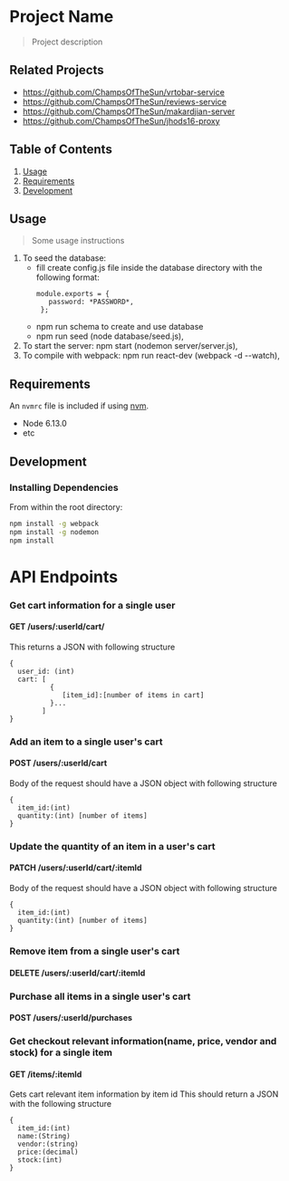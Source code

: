 # Project Name

> Project description

## Related Projects

  - https://github.com/ChampsOfTheSun/vrtobar-service
  - https://github.com/ChampsOfTheSun/reviews-service
  - https://github.com/ChampsOfTheSun/makardjian-server
  - https://github.com/ChampsOfTheSun/jhods16-proxy

## Table of Contents

1. [Usage](#Usage)
1. [Requirements](#requirements)
1. [Development](#development)

## Usage

> Some usage instructions
  
1. To seed the database: 
    - fill create config.js file inside the database directory with the following format:
       ```
       module.exports = {
          password: *PASSWORD*,
        }; 
        ```
    - npm run schema to create and use database 
    - npm run seed (node database/seed.js),
 1. To start the server: npm start (nodemon server/server.js),
 1. To compile with webpack: npm run react-dev (webpack -d --watch),

## Requirements

An `nvmrc` file is included if using [nvm](https://github.com/creationix/nvm).

- Node 6.13.0
- etc

## Development

### Installing Dependencies

From within the root directory:

```sh
npm install -g webpack
npm install -g nodemon
npm install
```

# API Endpoints
### Get cart information for a single user
#### GET /users/:userId/cart/
This returns a JSON with following structure
```
{
  user_id: (int)
  cart: [
          {
             [item_id]:[number of items in cart]
          }...
        ]
}
```
### Add an item to a single user's cart 
#### POST /users/:userId/cart
Body of the request should have a JSON object with following structure
```
{
  item_id:(int)
  quantity:(int) [number of items]
}
```
### Update the quantity of an item in a user's cart
#### PATCH /users/:userId/cart/:itemId
Body of the request should have a JSON object with following structure
```
{
  item_id:(int)
  quantity:(int) [number of items]
}
```

### Remove item from a single user's cart
#### DELETE /users/:userId/cart/:itemId

### Purchase all items in a single user's cart
#### POST /users/:userId/purchases

### Get checkout relevant information(name, price, vendor and stock) for a single item 
#### GET /items/:itemId
Gets cart relevant item information by item id
This should return a JSON with the following structure
```
{
  item_id:(int)
  name:(String)
  vendor:(string)
  price:(decimal)
  stock:(int) 
}
```
